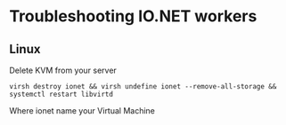 # Troubleshooting IO.NET workers

## Linux

Delete KVM from your server
<!--sec data-title="OS X и Linux" data-id="OSX_Linux_whoami" data-collapse=true ces-->
```
virsh destroy ionet && virsh undefine ionet --remove-all-storage && systemctl restart libvirtd
```
<!--endsec-->
Where ionet name your Virtual Machine
